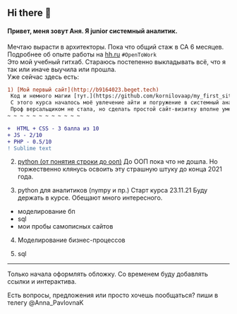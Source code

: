 ## Hi there 👋

#### Привет, меня зовут Аня. Я junior системный аналитик.     
Мечтаю вырасти в архитекторы. Пока что общий стаж в СА 6 месяцев. Подробнее об опыте работы на [hh.ru](https://hh.ru/resume/8c0f50a2ff095befa60039ed1f46346c6b4954) `#OpenToWork`                        
Это мой учебный гитхаб. Cтараюсь постепенно выкладывать всё, что я так или иначе выучила или прошла.               
Уже сейчас здесь есть:            
 ```diff                  
1) [Мой первый сайт](http://b9164023.beget.tech)            
  Код и немного магии [тут.](https://github.com/kornilovaap/my_first_site)      
  С этого курса началось моё увлечение айти и погружение в системный анализ.            
  Проф версальщиком не стала, но сделать простой сайт-визитку вполне умею :muscle:    
~ ~ ~ ~ ~ ~ ~ ~ ~ ~ ~ ~        

+  HTML + CSS - 3 балла из 10
+ JS - 2/10
+ PHP - 0.5/10 
! Sublime text 
```                
                                                                 
2) [python (от понятия строки до ооп)](https://github.com/kornilovaap/Python_GeekBrains.ru)
   До ООП пока что не дошла. Но торжественно клянусь освоить эту страшную штуку до конца 2021 года.          
                         
3) python для аналитиков (nympy и пр.) 
  Старт курса 23.11.21 Буду держать в курсе. Обещают много интересного.
- моделирование бп
- sql
- мои пробы самописных сайтов
                       
4) Моделирование бизнес-процессов
                                   
5) sql
 -------------------------------------------         
Только начала оформлять обложку. Со временем буду добавлять ссылки и интерактива. 
  
Есть вопросы, предложения или просто хочешь пообщаться? пиши в телегу @Anna_PavlovnaK
